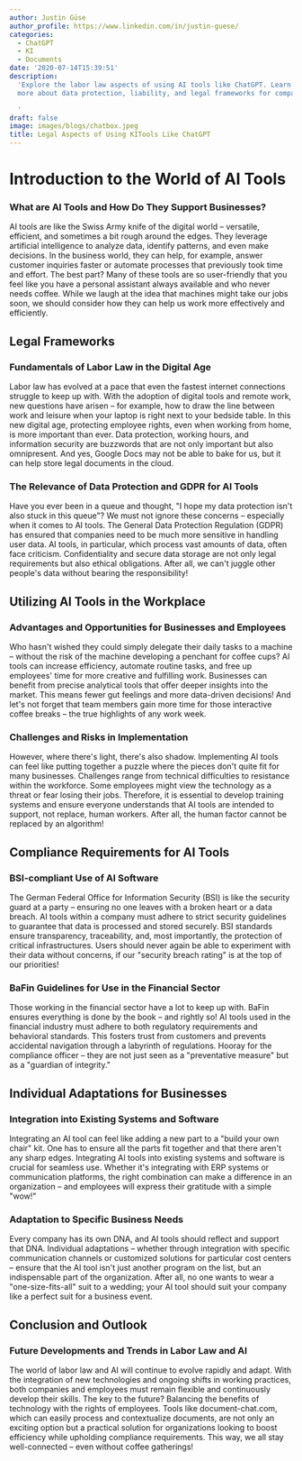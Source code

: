 ```yaml
---
author: Justin Güse
author_profile: https://www.linkedin.com/in/justin-guese/
categories:
  - ChatGPT
  - KI
  - Documents
date: '2020-07-14T15:39:51'
description:
  'Explore the labor law aspects of using AI tools like ChatGPT. Learn
  more about data protection, liability, and legal frameworks for companies.

  '
draft: false
image: images/blogs/chatbox.jpeg
title: Legal Aspects of Using KITools Like ChatGPT
---
```


# Introduction to the World of AI Tools

### What are AI Tools and How Do They Support Businesses?

AI tools are like the Swiss Army knife of the digital world – versatile, efficient, and sometimes a bit rough around the edges. They leverage artificial intelligence to analyze data, identify patterns, and even make decisions. In the business world, they can help, for example, answer customer inquiries faster or automate processes that previously took time and effort. The best part? Many of these tools are so user-friendly that you feel like you have a personal assistant always available and who never needs coffee. While we laugh at the idea that machines might take our jobs soon, we should consider how they can help us work more effectively and efficiently.

## Legal Frameworks

### Fundamentals of Labor Law in the Digital Age

Labor law has evolved at a pace that even the fastest internet connections struggle to keep up with. With the adoption of digital tools and remote work, new questions have arisen – for example, how to draw the line between work and leisure when your laptop is right next to your bedside table. In this new digital age, protecting employee rights, even when working from home, is more important than ever. Data protection, working hours, and information security are buzzwords that are not only important but also omnipresent. And yes, Google Docs may not be able to bake for us, but it can help store legal documents in the cloud.

### The Relevance of Data Protection and GDPR for AI Tools

Have you ever been in a queue and thought, "I hope my data protection isn't also stuck in this queue"? We must not ignore these concerns – especially when it comes to AI tools. The General Data Protection Regulation (GDPR) has ensured that companies need to be much more sensitive in handling user data. AI tools, in particular, which process vast amounts of data, often face criticism. Confidentiality and secure data storage are not only legal requirements but also ethical obligations. After all, we can't juggle other people's data without bearing the responsibility!

## Utilizing AI Tools in the Workplace

### Advantages and Opportunities for Businesses and Employees

Who hasn't wished they could simply delegate their daily tasks to a machine – without the risk of the machine developing a penchant for coffee cups? AI tools can increase efficiency, automate routine tasks, and free up employees' time for more creative and fulfilling work. Businesses can benefit from precise analytical tools that offer deeper insights into the market. This means fewer gut feelings and more data-driven decisions! And let's not forget that team members gain more time for those interactive coffee breaks – the true highlights of any work week.

### Challenges and Risks in Implementation

However, where there's light, there's also shadow. Implementing AI tools can feel like putting together a puzzle where the pieces don't quite fit for many businesses. Challenges range from technical difficulties to resistance within the workforce. Some employees might view the technology as a threat or fear losing their jobs. Therefore, it is essential to develop training systems and ensure everyone understands that AI tools are intended to support, not replace, human workers. After all, the human factor cannot be replaced by an algorithm!

## Compliance Requirements for AI Tools

### BSI-compliant Use of AI Software

The German Federal Office for Information Security (BSI) is like the security guard at a party – ensuring no one leaves with a broken heart or a data breach. AI tools within a company must adhere to strict security guidelines to guarantee that data is processed and stored securely. BSI standards ensure transparency, traceability, and, most importantly, the protection of critical infrastructures. Users should never again be able to experiment with their data without concerns, if our "security breach rating" is at the top of our priorities!

### BaFin Guidelines for Use in the Financial Sector

Those working in the financial sector have a lot to keep up with. BaFin ensures everything is done by the book – and rightly so! AI tools used in the financial industry must adhere to both regulatory requirements and behavioral standards. This fosters trust from customers and prevents accidental navigation through a labyrinth of regulations. Hooray for the compliance officer – they are not just seen as a "preventative measure" but as a "guardian of integrity."

## Individual Adaptations for Businesses

### Integration into Existing Systems and Software

Integrating an AI tool can feel like adding a new part to a "build your own chair" kit. One has to ensure all the parts fit together and that there aren't any sharp edges. Integrating AI tools into existing systems and software is crucial for seamless use. Whether it's integrating with ERP systems or communication platforms, the right combination can make a difference in an organization – and employees will express their gratitude with a simple "wow!"

### Adaptation to Specific Business Needs

Every company has its own DNA, and AI tools should reflect and support that DNA. Individual adaptations – whether through integration with specific communication channels or customized solutions for particular cost centers – ensure that the AI tool isn't just another program on the list, but an indispensable part of the organization. After all, no one wants to wear a "one-size-fits-all" suit to a wedding; your AI tool should suit your company like a perfect suit for a business event.

## Conclusion and Outlook

### Future Developments and Trends in Labor Law and AI

The world of labor law and AI will continue to evolve rapidly and adapt. With the integration of new technologies and ongoing shifts in working practices, both companies and employees must remain flexible and continuously develop their skills. The key to the future? Balancing the benefits of technology with the rights of employees. Tools like document-chat.com, which can easily process and contextualize documents, are not only an exciting option but a practical solution for organizations looking to boost efficiency while upholding compliance requirements. This way, we all stay well-connected – even without coffee gatherings!

